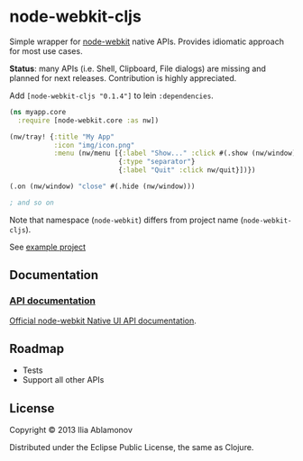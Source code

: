 # node-webkit-cljs

Simple wrapper for [node-webkit](https://github.com/rogerwang/node-webkit) native APIs.
Provides idiomatic approach for most use cases.

**Status**: many APIs (i.e. Shell, Clipboard, File dialogs) are missing and planned for next releases. Contribution is highly appreciated.

Add `[node-webkit-cljs "0.1.4"]` to lein `:dependencies`.

``` clojure
(ns myapp.core
  :require [node-webkit.core :as nw])

(nw/tray! {:title "My App"
           :icon "img/icon.png"
           :menu (nw/menu [{:label "Show..." :click #(.show (nw/window))}
                           {:type "separator"}
                           {:label "Quit" :click nw/quit}])})

(.on (nw/window) "close" #(.hide (nw/window)))

; and so on
```

Note that namespace (`node-webkit`) differs from project name (`node-webkit-cljs`).

See [example project](https://github.com/Flamefork/node-webkit-cljs/tree/master/example)

## Documentation

### [API documentation](http://flamefork.github.com/node-webkit-cljs/)

[Official node-webkit Native UI API documentation](https://github.com/rogerwang/node-webkit/wiki/Native-UI-API-Manual).

## Roadmap

- Tests
- Support all other APIs

## License

Copyright © 2013 Ilia Ablamonov

Distributed under the Eclipse Public License, the same as Clojure.
